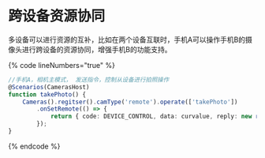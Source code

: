 # 跨设备资源协同

多设备可以进行资源的互补，比如在两个设备互联时，手机A可以操作手机B的摄像头进行跨设备的资源协同，增强手机B的功能支持。

{% code lineNumbers="true" %}
```typescript
//手机A，相机主模式， 发送指令，控制从设备进行拍照操作
@Scenarios(CamerasHost)
function takePhoto() {
    Cameras().regitser().camType('remote').operate(['takePhoto'])
        .onSetRemote(() => {
            return { code: DEVICE_CONTROL, data: curvalue, reply: new reply() }
        });
}
```
{% endcode %}
